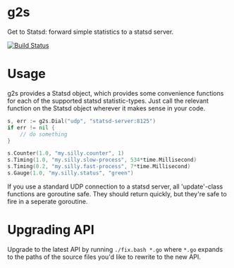 # g2s

Get to Statsd: forward simple statistics to a statsd server.

[![Build Status][1]][2]

[1]: https://secure.travis-ci.org/peterbourgon/g2s.png
[2]: http://www.travis-ci.org/peterbourgon/g2s

# Usage

g2s provides a Statsd object, which provides some convenience functions for
each of the supported statsd statistic-types. Just call the relevant function
on the Statsd object wherever it makes sense in your code.

```go
s, err := g2s.Dial("udp", "statsd-server:8125")
if err != nil {
	// do something
}

s.Counter(1.0, "my.silly.counter", 1)
s.Timing(1.0, "my.silly.slow-process", 534*time.Millisecond)
s.Timing(0.2, "my.silly.fast-process", 7*time.Millisecond)
s.Gauge(1.0, "my.silly.status", "green")
```

If you use a standard UDP connection to a statsd server, all 'update'-class
functions are goroutine safe. They should return quickly, but they're safe to
fire in a seperate goroutine.

# Upgrading API

Upgrade to the latest API by running `./fix.bash *.go` where `*.go` expands to
the paths of the source files you'd like to rewrite to the new API.
